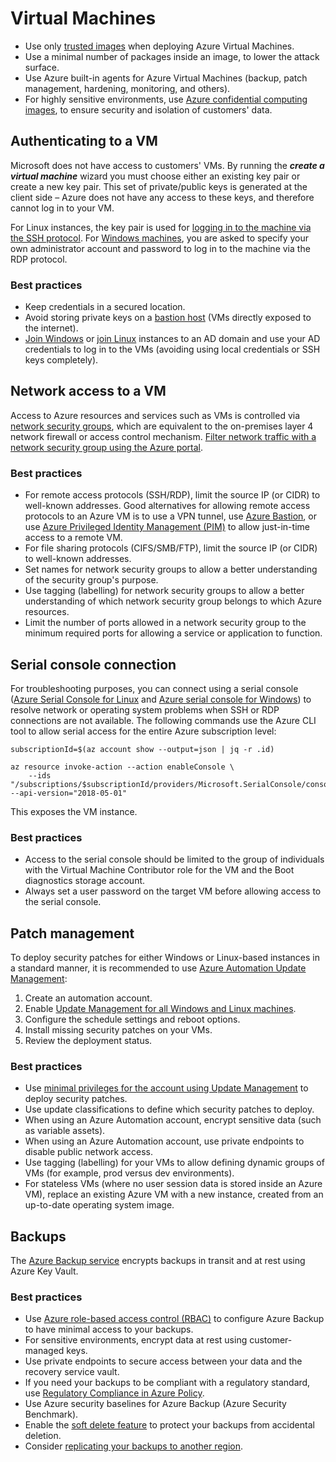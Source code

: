 # Virtual Machines

* Use only [trusted images](https://docs.microsoft.com/en-us/azure/virtual-machines/image-builder-overview) when deploying Azure Virtual Machines.
* Use a minimal number of packages inside an image, to lower the attack surface.
* Use Azure built-in agents for Azure Virtual Machines (backup, patch management, hardening, monitoring, and others).
* For highly sensitive environments, use [Azure confidential computing images](https://learn.microsoft.com/en-us/azure/confidential-computing/overview#using-azure-for-cloud-based-confidential-computing-), to ensure security and isolation of customers' data.

## Authenticating to a VM

Microsoft does not have access to customers' VMs. By running the ***create a virtual machine*** wizard you must choose either an existing key pair or create a new key pair. This set of private/public keys is generated at the client side – Azure does not have any access to these keys, and therefore cannot log in to your VM. 

For Linux instances, the key pair is used for [logging in to the machine via the SSH protocol](https://docs.microsoft.com/en-us/azure/virtual-machines/ssh-keys-portal). For [Windows machines](https://docs.microsoft.com/en-us/azure/virtual-machines/windows/quick-create-portal#create-virtual-machine), you are asked to specify your own administrator account and password to log in to the machine via the RDP protocol.

### Best practices

* Keep credentials in a secured location.
* Avoid storing private keys on a [bastion host](https://azure.microsoft.com/en-us/services/azure-bastion) (VMs directly exposed to the internet).
* [Join Windows](https://docs.microsoft.com/en-us/azure/active-directory-domain-services/join-windows-vm-template) or [join Linux](https://docs.microsoft.com/en-us/azure/active-directory-domain-services/join-rhel-linux-vm) instances to an AD domain and use your AD credentials to log in to the VMs (avoiding using local credentials or SSH keys completely).

## Network access to a VM

Access to Azure resources and services such as VMs is controlled via [network security groups](https://docs.microsoft.com/en-us/azure/virtual-network/network-security-groups-overview), which are equivalent to the on-premises layer 4 network firewall or access control mechanism. [Filter network traffic with a network security group using the Azure portal](https://learn.microsoft.com/en-us/azure/virtual-network/tutorial-filter-network-traffic).

### Best practices

* For remote access protocols (SSH/RDP), limit the source IP (or CIDR) to well-known addresses. Good alternatives for allowing remote access protocols to an Azure VM is to use a VPN tunnel, use [Azure Bastion](https://azure.microsoft.com/en-us/services/azure-bastion), or use [Azure Privileged Identity Management (PIM)](https://docs.microsoft.com/en-us/azure/active-directory/privileged-identity-management/pim-configure) to allow just-in-time access to a remote VM.
* For file sharing protocols (CIFS/SMB/FTP), limit the source IP (or CIDR) to well-known addresses.
* Set names for network security groups to allow a better understanding of the security group's purpose.
* Use tagging (labelling) for network security groups to allow a better understanding of which network security group belongs to which Azure resources.
* Limit the number of ports allowed in a network security group to the minimum required ports for allowing a service or application to function. 

## Serial console connection

For troubleshooting purposes, you can connect using a serial console ([Azure Serial Console for Linux](https://learn.microsoft.com/en-us/troubleshoot/azure/virtual-machines/serial-console-linux) and [Azure serial console for Windows](https://docs.microsoft.com/en-us/troubleshoot/azure/virtual-machines/serial-console-windows)) to resolve network or operating system problems when SSH or RDP connections are not available. The following commands use the Azure CLI tool to allow serial access for the entire Azure subscription level:

```text
subscriptionId=$(az account show --output=json | jq -r .id)

az resource invoke-action --action enableConsole \
    --ids "/subscriptions/$subscriptionId/providers/Microsoft.SerialConsole/consoleServices/default" --api-version="2018-05-01"
```

This exposes the VM instance. 

### Best practices

* Access to the serial console should be limited to the group of individuals with the Virtual Machine Contributor role for the VM and the Boot diagnostics storage account.
* Always set a user password on the target VM before allowing access to the serial console.

## Patch management

To deploy security patches for either Windows or Linux-based instances in a standard manner, it is recommended to use [Azure Automation Update Management](https://docs.microsoft.com/en-us/azure/architecture/hybrid/azure-update-mgmt):

1. Create an automation account.
2. Enable [Update Management for all Windows and Linux machines](https://docs.microsoft.com/en-us/azure/automation/update-management/manage-updates-for-vm).
3. Configure the schedule settings and reboot options.
4. Install missing security patches on your VMs.
5. Review the deployment status.

### Best practices

* Use [minimal privileges for the account using Update Management](https://docs.microsoft.com/en-us/azure/automation/automation-role-based-access-control#update-management-permissions) to deploy security patches.
* Use update classifications to define which security patches to deploy.
* When using an Azure Automation account, encrypt sensitive data (such as variable assets).
* When using an Azure Automation account, use private endpoints to disable public network access.
* Use tagging (labelling) for your VMs to allow defining dynamic groups of VMs (for example, prod versus dev environments).
* For stateless VMs (where no user session data is stored inside an Azure VM), replace an existing Azure VM with a new instance, created from an up-to-date operating system image.

## Backups

The [Azure Backup service](https://learn.microsoft.com/en-us/azure/backup/backup-azure-security-feature) encrypts backups in transit and at rest using Azure Key Vault.

### Best practices

* Use [Azure role-based access control (RBAC)](https://docs.microsoft.com/en-us/azure/backup/backup-rbac-rs-vault) to configure Azure Backup to have minimal access to your backups.
* For sensitive environments, encrypt data at rest using customer-managed keys.
* Use private endpoints to secure access between your data and the recovery service vault.
* If you need your backups to be compliant with a regulatory standard, use [Regulatory Compliance in Azure Policy](https://docs.microsoft.com/en-us/azure/backup/security-controls-policy).
* Use Azure security baselines for Azure Backup (Azure Security Benchmark).
* Enable the [soft delete feature](https://docs.microsoft.com/en-us/azure/backup/backup-azure-security-feature-cloud) to protect your backups from accidental deletion.
* Consider [replicating your backups to another region](https://azure.microsoft.com/en-us/blog/cross-region-restore-crr-for-azure-virtual-machines-using-azure-backup/).
